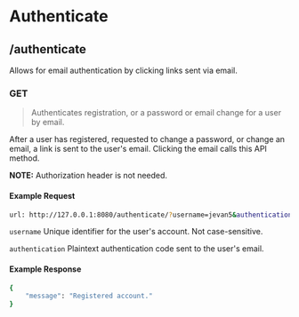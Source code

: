 # Authenticate

## /authenticate

Allows for email authentication by clicking links sent via email.

### GET

> Authenticates registration, or a password or email change for a user by email.

After a user has registered, requested to change a password, or change an email, a link is sent to the user's email. Clicking the email calls this API method.

**NOTE:** Authorization header is not needed.

#### Example Request

```sh
url: http://127.0.0.1:8080/authenticate/?username=jevan5&authentication=e14f8905f02a2843dfe1f7cf23618be5228329a553af79b4af
```

`username` Unique identifier for the user's account. Not case-sensitive.

`authentication` Plaintext authentication code sent to the user's email.

#### Example Response

```sh
{
    "message": "Registered account."
}
```